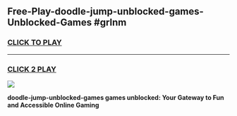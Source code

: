 
## Free-Play-doodle-jump-unblocked-games-Unblocked-Games #grlnm
<h3>
<a href="https://news.freeplayer.one?title=doodle-jump-unblocked-games&ref=8M">CLICK TO PLAY</a></h3>
<hr>

<h3>
<a href="https://news.freeplayer.one?title=doodle-jump-unblocked-games&ref=8M">CLICK 2 PLAY</a>
  
</h3>

<a href="https://news.freeplayer.one?title=doodle-jump-unblocked-games&ref=8M"><img src="https://clearcache.store/games.png"></a>


**doodle-jump-unblocked-games games unblocked: Your Gateway to Fun and Accessible Online Gaming**
